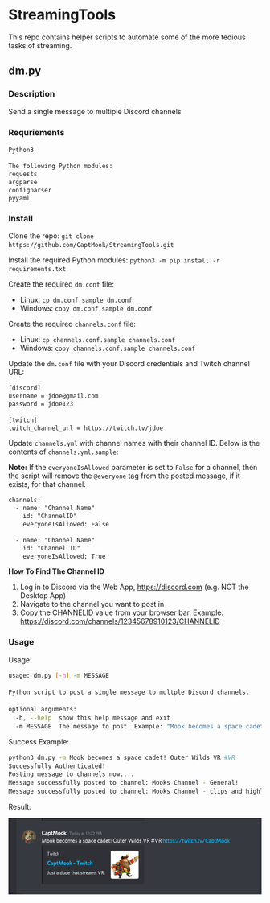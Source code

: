 # StreamingTools

This repo contains helper scripts to automate some of the more tedious tasks of streaming.

## dm.py 

### Description
Send a single message to multiple Discord channels

### Requriements
```
Python3

The following Python modules:
requests
argparse
configparser
pyyaml
```

### Install

Clone the repo:
`git clone https://github.com/CaptMook/StreamingTools.git`

Install the required Python modules:
`python3 -m pip install -r requirements.txt`

Create the required `dm.conf` file:

- Linux: `cp dm.conf.sample dm.conf`
- Windows: `copy dm.conf.sample dm.conf`

Create the required `channels.conf` file: 
- Linux: `cp channels.conf.sample channels.conf`
- Windows: `copy channels.conf.sample channels.conf`

Update the `dm.conf` file with your Discord credentials and Twitch channel URL:

```
[discord]
username = jdoe@gmail.com
password = jdoe123

[twitch]
twitch_channel_url = https://twitch.tv/jdoe
```

Update `channels.yml` with channel names with their channel ID. Below is the contents of `channels.yml.sample`:

**Note:** If the `everyoneIsAllowed` parameter is set to `False` for a channel, then the script will remove the `@everyone` tag from the posted message, if it exists, for that channel.

```
channels:
  - name: "Channel Name"
    id: "ChannelID"
    everyoneIsAllowed: False

  - name: "Channel Name"
    id: "Channel ID"
    everyoneIsAllowed: True
```

**How To Find The Channel ID**

1. Log in to Discord via the Web App, https://discord.com (e.g. NOT the Desktop App)
2. Navigate to the channel you want to post in
3. Copy the CHANNELID value from your browser bar. Example: https://discord.com/channels/12345678910123/CHANNELID


### Usage

Usage:
```bash
usage: dm.py [-h] -m MESSAGE

Python script to post a single message to multple Discord channels.

optional arguments:
  -h, --help  show this help message and exit
  -m MESSAGE  The message to post. Example: "Mook becomes a space cadet! Outer Wilds VR #VR"
```

Success Example:
```bash
python3 dm.py -m Mook becomes a space cadet! Outer Wilds VR #VR
Successfully Authenticated!
Posting message to channels now....
Message successfully posted to channel: Mooks Channel - General!
Message successfully posted to channel: Mooks Channel - clips and highlights!
```

Result:

![](success.png)